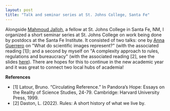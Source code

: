 ```yaml
---
layout: post
title: "Talk and seminar series at St. Johns College, Santa Fe"
---
```


Alongside [Mahmoud Jalloh](https://philpeople.org/profiles/mahmoud-jalloh), a fellow at St. Johns College in Santa Fe, NM, I organized a short seminar series at St. Johns College on work being done by postdocs at the Santa Fe Institute. It consisted of two talks: one by [Anna Guerrero](https://www.santafe.edu/people/profile/anna-guerrero) on "What do scientific images represent?" (with the associated reading [1]); and a second by myself on "A complexity approach to rules, regulations and bureaucracy" (with the associated reading [2], see the slides [here](https://docs.google.com/presentation/d/1MLYKqXSFEspa9pyqD23wD_aITqsk5LKNnkqlCAYZALY/edit?usp=sharing)). There are hopes for this to continue in the new academic year and it was great to connect two local hubs of academia!

**References**

* [1] Latour, Bruno. “Circulating Reference.” In Pandora’s Hope: Essays on the Reality of Science Studies, 24-79. Cambridge:
Harvard University Press, 1999.
* [2] Daston, L. (2022). Rules: A short history of what we live by.
